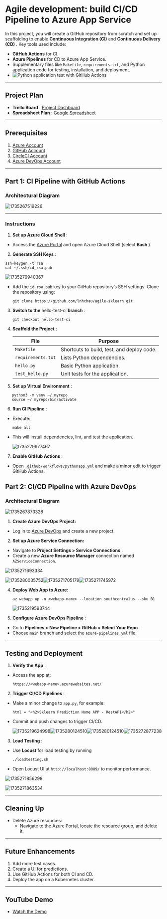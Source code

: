 # Agile development: build CI/CD Pipeline to Azure App Service

In this project, you will create a GitHub repository from scratch and set up scaffolding to enable **Continuous Integration (CI)** and  **Continuous Delivery (CD)** . Key tools used include:

* **GitHub Actions** for CI.
* **Azure Pipelines** for CD to Azure App Service.
* Supplementary files like `Makefile`, `requirements.txt`, and Python application code for testing, installation, and deployment.
* ![Python application test with GitHub Actions](https://github.com/lnhchau/agile-sklearn/actions/workflows/pythonapp.yml/badge.svg)

---

## **Project Plan**

* **Trello Board** : [Project Dashboard](https://trello.com/b/BBqfWn2b/dashboard-ml-product)
* **Spreadsheet Plan** : [Google Spreadsheet](https://docs.google.com/spreadsheets/d/e/2PACX-1vQlBP_CzxOHPZOf_BYZ1rj1u6cuJKdOc_D0Sr_6S8p3LbHKIo8UlGiQzyleR67kNa_dsIuxgTIsUZex/pubhtml)

---

## **Prerequisites**

1. [Azure Account](https://portal.azure.com/)
2. [GitHub Account](http://github.com/)
3. [CircleCI Account](https://circleci.com/)
4. [Azure DevOps Account](https://dev.azure.com/)

---

## **Part 1: CI Pipeline with GitHub Actions**

### **Architectural Diagram**

![1735267519226](image/README/1735267519226.png)

---

### **Instructions**

1. **Set up Azure Cloud Shell** :

* Access the [Azure Portal](https://portal.azure.com/) and open Azure Cloud Shell (select  **Bash** ).

2. **Generate SSH Keys** :

```
ssh-keygen -t rsa
cat ~/.ssh/id_rsa.pub
```

![1735279940367](image/README/1735279940367.png)

- Add the `id_rsa.pub` key to your GitHub repository’s SSH settings. Clone the repository using:
  ```
  git clone https://github.com/lnhchau/agile-sklearn.git
  ```

3. **Switch to the** hello-test-ci **branch** :

   ```
   git checkout hello-test-ci
   ```
4. **Scaffold the Project** :

   | File                 | Purpose                                    |
   | -------------------- | ------------------------------------------ |
   | `Makefile`         | Shortcuts to build, test, and deploy code. |
   | `requirements.txt` | Lists Python dependencies.                 |
   | `hello.py`         | Basic Python application.                  |
   | `test_hello.py`    | Unit tests for the application.            |
5. **Set up Virtual Environment** :

```
   python3 -m venv ~/.myrepo
   source ~/.myrepo/bin/activate
```

6. **Run CI Pipeline** :

* Execute:

  ```
  make all
  ```

- This will install dependencies, lint, and test the application.

  ![1735279977467](image/README/1735279977467.png)

7. **Enable GitHub Actions** :

* Open `.github/workflows/pythonapp.yml` and make a minor edit to trigger GitHub Actions.

## **Part 2: CI/CD Pipeline with Azure DevOps**

### **Architectural Diagram**

![1735267873328](image/README/1735267873328.png)

1. **Create Azure DevOps Project:**

* Log in to [Azure DevOps](https://dev.azure.com/) and create a new project.

2. **Set up Azure Service Connection:**

* Navigate to  **Project Settings > Service Connections** .
* Create a new **Azure Resource Manager** connection named `AZServiceConnection`.

![1735271693334](image/README/1735271693334.png)

![1735280035752](image/README/1735280035752.png)![1735271705179](image/README/1735271705179.png)![1735271745972](image/README/1735271745972.png)

4. **Deploy Web App to Azure:**

   ```
   az webapp up -n <webapp-name> --location southcentralus --sku B1
   ```

   ![1735219593744](image/README/1735219593744.png)
5. **Configure Azure DevOps Pipeline** :

* Go to  **Pipelines > New Pipeline > GitHub > Select Your Repo** .
* Choose `main` branch and select the `azure-pipelines.yml` file.

---

## **Testing and Deployment**

1. **Verify the App** :

* Access the app at:

  ```
  https://<webapp-name>.azurewebsites.net/
  ```

2. **Trigger CI/CD Pipelines** :

* Make a minor change to `app.py`, for example:
  ```
  html = "<h2>Sklearn Prediction Home APP - RestAPI</h2>"
  ```

- Commit and push changes to trigger CI/CD.

  ![1735219624998](image/README/1735219624998.png)![1735280124510](image/README/1735280124510.png)![1735280124510](image/README/1735280124510.png)![1735272877238](image/README/1735272877238.png)

3. **Load Testing** :

* Use **Locust** for load testing by running
  ```
  ./loadtesting.sh
  ```

- Open Locust UI at `http://localhost:8089/` to monitor performance.

![1735271856298](image/README/1735271856298.png)

![1735271863534](image/README/1735271863534.png)

---

## **Cleaning Up**

* Delete Azure resources:
  * Navigate to the Azure Portal, locate the resource group, and delete it.

---

## **Future Enhancements**

1. Add more test cases.
2. Create a UI for predictions.
3. Use GitHub Actions for both CI and CD.
4. Deploy the app on a Kubernetes cluster.

---

## **YouTube Demo**

* [Watch the Demo](https://youtu.be/1zjTSBJavS8)
